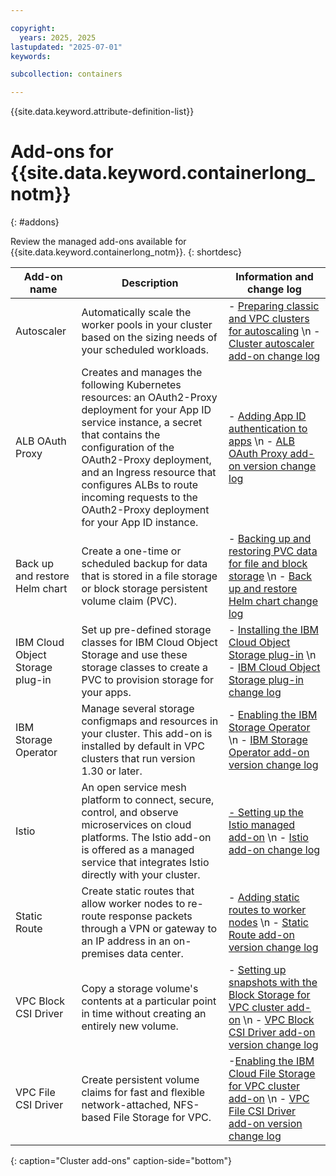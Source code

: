 ```yaml
---

copyright:
  years: 2025, 2025
lastupdated: "2025-07-01"
keywords:  

subcollection: containers

---
```


{{site.data.keyword.attribute-definition-list}}

# Add-ons for {{site.data.keyword.containerlong_notm}}
{: #addons}

Review the managed add-ons available for {{site.data.keyword.containerlong_notm}}.
{: shortdesc}

|Add-on name | Description | Information and change log |
|---|---|---|
| Autoscaler | Automatically scale the worker pools in your cluster based on the sizing needs of your scheduled workloads. | - [Preparing classic and VPC clusters for autoscaling](/docs/containers?topic=containers-cluster-scaling-classic-vpc)  \n - [Cluster autoscaler add-on change log](/docs/containers?topic=containers-ca_changelog) | 
| ALB OAuth Proxy | Creates and manages the following Kubernetes resources: an OAuth2-Proxy deployment for your App ID service instance, a secret that contains the configuration of the OAuth2-Proxy deployment, and an Ingress resource that configures ALBs to route incoming requests to the OAuth2-Proxy deployment for your App ID instance. | - [Adding App ID authentication to apps](/docs/containers?topic=containers-comm-ingress-annotations#app-id-auth)  \n - [ALB OAuth Proxy add-on version change log](/docs/containers?topic=containers-cl-add-ons-alb-oauth-proxy) |
| Back up and restore Helm chart | Create a one-time or scheduled backup for data that is stored in a file storage or block storage persistent volume claim (PVC). | - [Backing up and restoring PVC data for file and block storage](/docs/containers?topic=containers-utilities#ibmcloud-backup-restore)  \n - [Back up and restore Helm chart change log](/docs/containers?topic=containers-backup_restore_changelog) |
| IBM Cloud Object Storage plug-in | Set up pre-defined storage classes for IBM Cloud Object Storage and use these storage classes to create a PVC to provision storage for your apps. | - [Installing the IBM Cloud Object Storage plug-in](/docs/containers?topic=containers-storage_cos_install)  \n - [IBM Cloud Object Storage plug-in change log](/docs/containers?topic=containers-cos_plugin_changelog) |
| IBM Storage Operator |  Manage several storage configmaps and resources in your cluster. This add-on is installed by default in VPC clusters that run version 1.30 or later. | - [Enabling the IBM Storage Operator](/docs/containers?topic=containers-storage-operator)  \n - [IBM Storage Operator add-on version change log](/docs/containers?topic=containers-cl-add-ons-ibm-storage-operator) |
| Istio | An open service mesh platform to connect, secure, control, and observe microservices on cloud platforms. The Istio add-on is offered as a managed service that integrates Istio directly with your cluster. | [- Setting up the Istio managed add-on](/docs/containers?topic=containers-istio)  \n - [Istio add-on change log](/docs/containers?topic=containers-istio) | 
| Static Route |  Create static routes that allow worker nodes to re-route response packets through a VPN or gateway to an IP address in an on-premises data center. | - [Adding static routes to worker nodes](/docs/containers?topic=containers-static-routes)  \n - [Static Route add-on version change log](/docs/containers?topic=containers-cl-add-ons-static-route) |
| VPC Block CSI Driver | Copy a storage volume's contents at a particular point in time without creating an entirely new volume. | - [Setting up snapshots with the Block Storage for VPC cluster add-on](/docs/containers?topic=containers-vpc-volume-snapshot)  \n - [VPC Block CSI Driver add-on version change log](/docs/containers?topic=containers-cl-add-ons-vpc-block-csi-driver) | 
| VPC File CSI Driver | Create persistent volume claims for fast and flexible network-attached, NFS-based File Storage for VPC. | -[Enabling the IBM Cloud File Storage for VPC cluster add-on](/docs/containers?topic=containers-storage-file-vpc-install)  \n - [VPC File CSI Driver add-on version change log](/docs/containers?topic=containers-cl-add-ons-vpc-file-csi-driver) |
{: caption="Cluster add-ons" caption-side="bottom"}

